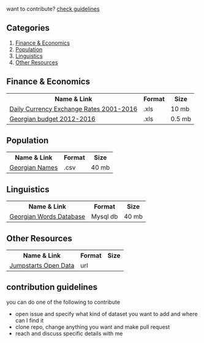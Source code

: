 want to contribute? [check guidelines](#contribution-guidelines)

## Categories
1. [Finance & Economics](#finance--economics)
2. [Population](#population)
4. [Linguistics](#linguistics)
3. [Other Resources](#other-resources)


## Finance & Economics
<table>

 <tr>
   <th>Name & Link </th>
   <th>Format</th>
   <th>Size</th>
 </tr>
 
   <tr>
      <td>
        <a href="/data/exratesyearsgeo.xls">
           Daily Currency Exchange Rates 2001-2016 
         </a>
      </td>
      <td>
        .xls 
      </td>
      <td>
        10 mb
      </td>
   </tr>
   
   <tr>
      <td>
        <a href="/data/primaryFInance.zip">Georgian budget 2012-2016</a>
      </td>
      <td>
        .xls 
      </td>
      <td>
        0.5 mb
      </td>
   </tr>
 
</table>


## Population
<table>
 <tr>
   <th>Name & Link </th>
   <th>Format</th>
   <th>Size</th>
 </tr>
 
   <tr>
      <td>
        <a href="/data/georgian_names_csv.zip">Georgian Names </a>
      </td>
      <td>
        .csv 
      </td>
      <td>
        40 mb
      </td>
   </tr>
</table>



## Linguistics
<table>
 <tr>
   <th>Name & Link </th>
   <th>Format</th>
   <th>Size</th>
 </tr>
 
   <tr>
      <td>
        <a href="https://github.com/bumbeishvili/GeoWordsDatabase">Georgian Words Database </a>
      </td>
      <td>
       Mysql db
      </td>
      <td>
        40 mb
      </td>
   </tr>
</table>


## Other Resources
<table>
 <tr>
   <th>Name & Link </th>
   <th>Format</th>
   <th>Size</th>
 </tr>
 
   <tr>
      <td>
        <a href="https://jumpstart.ge/ka/our-creations/datasets">Jumpstarts Open Data </a>
      </td>
      <td>
        url
      </td>
      <td>
      </td>
   </tr>
</table>


## contribution guidelines
you can do one of the following to contribute
* open issue and specify what kind of dataset you want to add and where can I find it  
* clone repo, change anything you want and make pull request  
* reach and discuss specific details with me 
